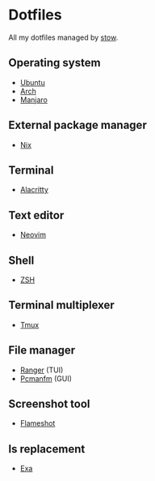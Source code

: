 # Dotfiles

All my dotfiles managed by [stow](https://www.gnu.org/software/stow/).

## Operating system
* [Ubuntu](https://ubuntu.com/)
* [Arch](https://archlinux.org/)
* [Manjaro](https://manjaro.org/)

## External package manager
* [Nix](https://nixos.org/)

## Terminal
* [Alacritty](https://github.com/alacritty/alacritty)

## Text editor
* [Neovim](https://neovim.io/)

## Shell
* [ZSH](https://www.zsh.org/)

## Terminal multiplexer
* [Tmux](https://github.com/tmux/tmux)

## File manager
* [Ranger](https://github.com/ranger/ranger) (TUI)
* [Pcmanfm](https://github.com/lxde/pcmanfm) (GUI)

## Screenshot tool
* [Flameshot](https://github.com/flameshot-org/flameshot)

## ls replacement
* [Exa](https://the.exa.website/)

